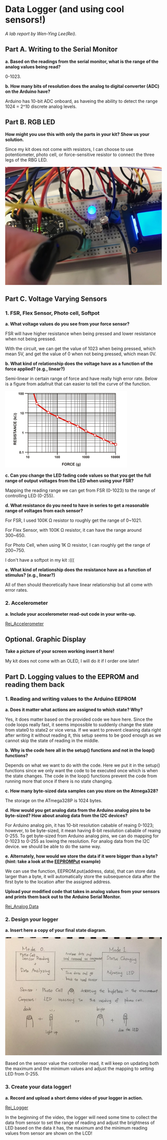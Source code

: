 # Data Logger (and using cool sensors!)

*A lab report by Wen-Ying Lee(Rei).*

## Part A.  Writing to the Serial Monitor
 
**a. Based on the readings from the serial monitor, what is the range of the analog values being read?**
 
0-1023.
 
**b. How many bits of resolution does the analog to digital converter (ADC) on the Arduino have?**

Arduino has 10-bit ADC onboard, as haveing the ability to detect the range 1024 = 2^10 discrete analog levels.

## Part B. RGB LED

**How might you use this with only the parts in your kit? Show us your solution.**

Since my kit does not come with resistors, I can choose to use potentiometer, photo cell, or force-sensitive resistor to connect the three legs of the RBG LED.

<img src="/RGB LED Connection.jpeg">

## Part C. Voltage Varying Sensors 
 
### 1. FSR, Flex Sensor, Photo cell, Softpot

**a. What voltage values do you see from your force sensor?**

FSR will have higher resistance when being pressed and lower resistance when not being pressed.

With the circuit, we can get the value of 1023 when being pressed, which mean 5V, and get the value of 0 when not being pressed, which mean 0V.

**b. What kind of relationship does the voltage have as a function of the force applied? (e.g., linear?)**

Semi-linear in certain range of force and have really high error rate. Below is a figure from adafruit that can easier to tell the curve of the function.

<img src="/resistanceforce.jpg">

**c. Can you change the LED fading code values so that you get the full range of output voltages from the LED when using your FSR?**

Mapping the reading range we can get from FSR (0-1023) to the range of controlling LED (0-255).

**d. What resistance do you need to have in series to get a reasonable range of voltages from each sensor?**

For FSR, I used 100K Ω resistor to roughly get the range of 0~1021.

For Flex Sensor, with 100K Ω resistor, it can have the range around 300~650.

For Photo Cell, when using 1K Ω resistor, I can roughly get the range of 200~750.

I don't have a softpot in my kit :(((

**e. What kind of relationship does the resistance have as a function of stimulus? (e.g., linear?)**

All of then should theoretically have linear relationship but all come with error rates.

### 2. Accelerometer
 
**a. Include your accelerometer read-out code in your write-up.**

[Rei_Accelerometer](//github.com/wendy039474/IDD-Fa19-Lab3/blob/master/Accel_LCD_LED.ino)

## Optional. Graphic Display

**Take a picture of your screen working insert it here!**

My kit does not come with an OLED, I will do it if I order one later!

## Part D. Logging values to the EEPROM and reading them back
 
### 1. Reading and writing values to the Arduino EEPROM

**a. Does it matter what actions are assigned to which state? Why?**

Yes, it does matter based on the provided code we have here. Since the code loops really fast, it seems impossible to suddenly change the state from state0 to state2 or vice versa. If we want to prevent cleaning data right after writing it without reading it, this setup seems to be good enough as we cannot skip the state of reading in the middle.

**b. Why is the code here all in the setup() functions and not in the loop() functions?**

Depends on what we want to do with the code. Here we put it in the setup() functions since we only want the code to be executed once which is when the state changes. The code in the loop() functions prevent the code from running more that once if there is no state changing.

**c. How many byte-sized data samples can you store on the Atmega328?**

The storage on the ATmega328P is 1024 bytes.

**d. How would you get analog data from the Arduino analog pins to be byte-sized? How about analog data from the I2C devices?**

For Arduino analog pin, it has 10-bit resolution cabable of reaing 0-1023; however, to be byte-sized, it mean having 8-bit resolution cabable of reaing 0-255. To get byte-sized from Arduino analog pins, we can do mapping for 0-1023 to 0-255 as lowing the resolution. For analog data from the I2C device. we should be able to do the same way.

**e. Alternately, how would we store the data if it were bigger than a byte? (hint: take a look at the [EEPROMPut](https://www.arduino.cc/en/Reference/EEPROMPut) example)**

We can use the function, EEPROM.put(address, data), that can store data larger than a byte, it will automatically store the subsequence data after the first byte to the location after the assigned address.

**Upload your modified code that takes in analog values from your sensors and prints them back out to the Arduino Serial Monitor.**

[Rei_Analog Data](//github.com/wendy039474/IDD-Fa19-Lab3/blob/master/Analog_Data.ino)

### 2. Design your logger
 
**a. Insert here a copy of your final state diagram.**

<img src="/Logger.jpeg">

Based on the sensor value the controller read, it will keep on updating both the maximum and the minimum values and adjust the mapping to setting LED from 0-255.

### 3. Create your data logger!
 
**a. Record and upload a short demo video of your logger in action.**

[Rei_Logger](//)

In the beginning of the video, the logger will need some time to collect the data from sensor to set the range of reading and adjust the brightness of LED based on the data it has, the maximum and the minimum reading values from sensor are shown on the LCD!
